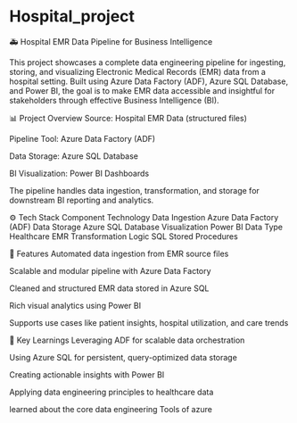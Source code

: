 # Hospital_project
🚑 Hospital EMR Data Pipeline for Business Intelligence

This project showcases a complete data engineering pipeline for ingesting, storing, and visualizing Electronic Medical Records (EMR) data from a hospital setting. Built using Azure Data Factory (ADF), Azure SQL Database, and Power BI, the goal is to make EMR data accessible and insightful for stakeholders through effective Business Intelligence (BI).

📊 Project Overview Source: Hospital EMR Data (structured files)

Pipeline Tool: Azure Data Factory (ADF)

Data Storage: Azure SQL Database

BI Visualization: Power BI Dashboards

The pipeline handles data ingestion, transformation, and storage for downstream BI reporting and analytics.

⚙️ Tech Stack Component Technology Data Ingestion Azure Data Factory (ADF) Data Storage Azure SQL Database Visualization Power BI Data Type Healthcare EMR Transformation Logic SQL Stored Procedures

🚀 Features Automated data ingestion from EMR source files

Scalable and modular pipeline with Azure Data Factory

Cleaned and structured EMR data stored in Azure SQL

Rich visual analytics using Power BI

Supports use cases like patient insights, hospital utilization, and care trends

🧠 Key Learnings Leveraging ADF for scalable data orchestration

Using Azure SQL for persistent, query-optimized data storage

Creating actionable insights with Power BI

Applying data engineering principles to healthcare data

learned about the core data engineering Tools of azure


